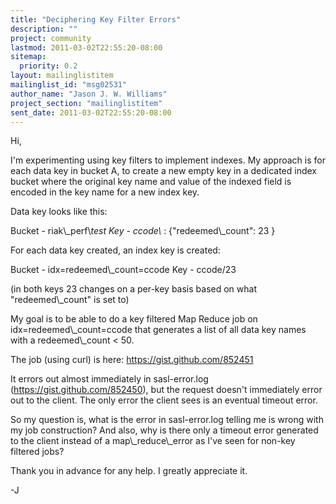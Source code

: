 ```yaml
---
title: "Deciphering Key Filter Errors"
description: ""
project: community
lastmod: 2011-03-02T22:55:20-08:00
sitemap:
  priority: 0.2
layout: mailinglistitem
mailinglist_id: "msg02531"
author_name: "Jason J. W. Williams"
project_section: "mailinglistitem"
sent_date: 2011-03-02T22:55:20-08:00
---
```



Hi,

I'm experimenting using key filters to implement indexes. My approach
is for each data key in bucket A, to create a new empty key in a
dedicated index bucket where the original key name and value of the
indexed field is encoded in the key name for a new index key.

Data key looks like this:

Bucket - riak\\_perf\\_test
Key - ccode\\_ : {"redeemed\\_count": 23 }

For each data key created, an index key is created:

Bucket - idx=redeemed\\_count=ccode
Key - ccode/23

(in both keys 23 changes on a per-key basis based on what
"redeemed\\_count" is set to)


My goal is to be able to do a key filtered Map Reduce job on
idx=redeemed\\_count=ccode that generates a list of all data key names
with a redeemed\\_count &lt; 50.

The job (using curl) is here: https://gist.github.com/852451

It errors out almost immediately in sasl-error.log
(https://gist.github.com/852450), but the request doesn't immediately
error out to the client. The only error the client sees is an eventual
timeout error.

So my question is, what is the error in sasl-error.log telling me is
wrong with my job construction? And also, why is there only a timeout
error generated to the client instead of a map\\_reduce\\_error as I've
seen for non-key filtered jobs?

Thank you in advance for any help. I greatly appreciate it.

-J

